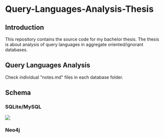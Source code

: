 # Query-Languages-Analysis-Thesis

## Introduction

This repository contains the source code for my bachelor thesis. The thesis is about analysis of query languages in aggregate oriented/ignorant databases.

## Query Languages Analysis

Check individual "notes.md" files in each database folder.

## Schema

### SQLite/MySQL

[![](https://mermaid.ink/img/pako:eNqdVltv2jAU_iuRnwGRtNzyVgGdqqqAuEzqhIRMYoLVxGaO040F_vscJ4RgG0aXF4jPd27fuTgp8KiPgAsQG2AYMBgtiSWe78PRYDy1jod6nabF22oyHQ8W_fnMcq0liCBJNtDjCUP-EtzQ6o9H86eT1hbGKpg2GgL8MhosZvPpu0StUUhJEK84zcA5vAQcab1-SK35-2QowThe0c0Zp3r9B7zIScZ8OBgzPQVchYqIx9PB0IDMsX0R6_htOLUOB-legiWGMh9VKDsDqQxgMpzOxqMi0rO9XP9YMXbp2aOEQ0xKcg14Ux0q4PsZyyMsWJiMZ_OTxZXHEOTn3BSkfFvNn76VIaww4YKMmN_UqFDyQeivSuDSeSWQS-McBmeokJiRJ9dVgBKp2lxWmr9lT8wZJoH1iYhP2YtvTV7PsiTBfiFZZH8Xr5oegRHSDj2aEM72Vi44qq2qe98x6iceV9wXQhhjoh1yzMOKYx95OIKhMIQ9PZ41g8TXTnEULFioxKhOXyXWbKTNPEkJ3--QPK9Zz3oSnzBMUKmkuitH4WZhjIar1J0BR23rfN2yIaHSrJyt9BoD5uwVE_mE62HJ_WJqRCm41odeEnMaSUUtWGU9qGGbHP5_RZXddiu_L9Qze8SusX4mkIjW36vlELOvVQMG9xej3OLpLWYNxnaIxZSYWC-2XnpdxWBug1nMR6adEsIrgkC0MWKVVSA2OMcRstaY8a0P95qG-EGI64mWvFaDpTGHYV98Y1zbcsa0V3r2siin3G2tuhdixzx11b1-k1fzPBcNYTKc3UOpMfk7y36xV2GAnvHFej7VRF6wmJKBONBLTD0pfJkYNri4N8X0x8g3dAYJEuHSUCBxOxOucBwiEvCtgYCrvJ5YuJdVUANiXiKIffFdKu0tAd8i0bsgu419yD6yGznDwYTT2Z54wOUsQTWQ7DKqii9Z4G5gGIvTHSTATcFv4NYfmu3GY7vVbTq9h3ar2e62a2APXLtrN2y77XS6rd5D07Gd9rEG_lAqbDgNp2W3mp1er9Oyna7deZQGf0hh7hX5mFP2ln9Iy-_p41-sm1YK?type=png)](https://mermaid.live/edit#pako:eNqdVltv2jAU_iuRnwGRtNzyVgGdqqqAuEzqhIRMYoLVxGaO040F_vscJ4RgG0aXF4jPd27fuTgp8KiPgAsQG2AYMBgtiSWe78PRYDy1jod6nabF22oyHQ8W_fnMcq0liCBJNtDjCUP-EtzQ6o9H86eT1hbGKpg2GgL8MhosZvPpu0StUUhJEK84zcA5vAQcab1-SK35-2QowThe0c0Zp3r9B7zIScZ8OBgzPQVchYqIx9PB0IDMsX0R6_htOLUOB-legiWGMh9VKDsDqQxgMpzOxqMi0rO9XP9YMXbp2aOEQ0xKcg14Ux0q4PsZyyMsWJiMZ_OTxZXHEOTn3BSkfFvNn76VIaww4YKMmN_UqFDyQeivSuDSeSWQS-McBmeokJiRJ9dVgBKp2lxWmr9lT8wZJoH1iYhP2YtvTV7PsiTBfiFZZH8Xr5oegRHSDj2aEM72Vi44qq2qe98x6iceV9wXQhhjoh1yzMOKYx95OIKhMIQ9PZ41g8TXTnEULFioxKhOXyXWbKTNPEkJ3--QPK9Zz3oSnzBMUKmkuitH4WZhjIar1J0BR23rfN2yIaHSrJyt9BoD5uwVE_mE62HJ_WJqRCm41odeEnMaSUUtWGU9qGGbHP5_RZXddiu_L9Qze8SusX4mkIjW36vlELOvVQMG9xej3OLpLWYNxnaIxZSYWC-2XnpdxWBug1nMR6adEsIrgkC0MWKVVSA2OMcRstaY8a0P95qG-EGI64mWvFaDpTGHYV98Y1zbcsa0V3r2siin3G2tuhdixzx11b1-k1fzPBcNYTKc3UOpMfk7y36xV2GAnvHFej7VRF6wmJKBONBLTD0pfJkYNri4N8X0x8g3dAYJEuHSUCBxOxOucBwiEvCtgYCrvJ5YuJdVUANiXiKIffFdKu0tAd8i0bsgu419yD6yGznDwYTT2Z54wOUsQTWQ7DKqii9Z4G5gGIvTHSTATcFv4NYfmu3GY7vVbTq9h3ar2e62a2APXLtrN2y77XS6rd5D07Gd9rEG_lAqbDgNp2W3mp1er9Oyna7deZQGf0hh7hX5mFP2ln9Iy-_p41-sm1YK)

### Neo4j

